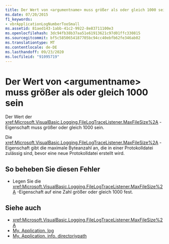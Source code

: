 ```yaml
---
title: Der Wert von <argumentname> muss größer als oder gleich 1000 sein
ms.date: 07/20/2015
f1_keywords:
- vbrApplicationLogNumberTooSmall
ms.assetid: 81aed143-1abb-41c2-9922-8e83711100e3
ms.openlocfilehash: 3dc94fb38b37aa51e61913621c97d01ffc330815
ms.sourcegitcommit: bf5c5850654187705bc94cc40ebfb62fe346ab02
ms.translationtype: MT
ms.contentlocale: de-DE
ms.lasthandoff: 09/23/2020
ms.locfileid: "91095719"
---
```

# <a name="the-value-of-argumentname-must-be-greater-than-or-equal-to-1000"></a>Der Wert von \<argumentname> muss größer als oder gleich 1000 sein

Der Wert der <xref:Microsoft.VisualBasic.Logging.FileLogTraceListener.MaxFileSize%2A> -Eigenschaft muss größer oder gleich 1000 sein.  
  
 Die <xref:Microsoft.VisualBasic.Logging.FileLogTraceListener.MaxFileSize%2A> -Eigenschaft gibt die maximale Byteanzahl an, die in einer Protokolldatei zulässig sind, bevor eine neue Protokolldatei erstellt wird.  
  
## <a name="to-correct-this-error"></a>So beheben Sie diesen Fehler  
  
- Legen Sie die <xref:Microsoft.VisualBasic.Logging.FileLogTraceListener.MaxFileSize%2A> -Eigenschaft auf eine Zahl größer oder gleich 1000 fest.  
  
## <a name="see-also"></a>Siehe auch

- <xref:Microsoft.VisualBasic.Logging.FileLogTraceListener.MaxFileSize%2A>
- [My. Application. log](xref:Microsoft.VisualBasic.ApplicationServices.ApplicationBase.Log)
- [My. Application. info. directoriypath](xref:Microsoft.VisualBasic.ApplicationServices.ApplicationBase.Log)

